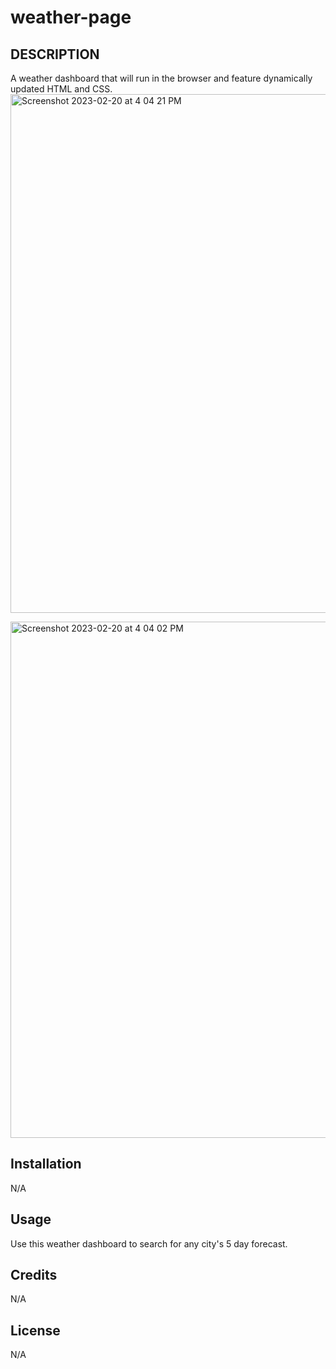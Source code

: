 # weather-page

## DESCRIPTION

A weather dashboard that will run in the browser and feature dynamically updated HTML and CSS.
<img width="830" alt="Screenshot 2023-02-20 at 4 04 21 PM" src="https://user-images.githubusercontent.com/122828454/220210659-4db2bc5b-9afa-4712-bcd6-718d37f2b1be.png">

<img width="826" alt="Screenshot 2023-02-20 at 4 04 02 PM" src="https://user-images.githubusercontent.com/122828454/220210639-33a47caf-c9cd-4d78-af7a-dc6e742a2c00.png">

## Installation

N/A

## Usage

Use this weather dashboard to search for any city's 5 day forecast.

## Credits

N/A

## License

N/A
